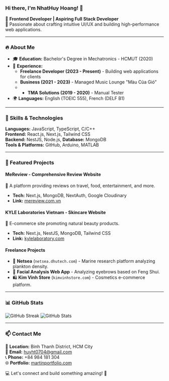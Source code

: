 ### Hi there, I'm NhatHuy Hoang! 👋

🚀 **Frontend Developer | Aspiring Full Stack Developer**  
🎨 Passionate about crafting intuitive UI/UX and building high-performance web applications.

---

### 🔥 About Me

- 🎓 **Education:** Bachelor's Degree in Mechatronics - HCMUT (2020)
- 💼 **Experience:** 
  - **Freelance Developer (2023 - Present)** - Building web applications for clients
  - **Business (2021 - 2023)** - Managed Music Lounge "Màu Của Gió"
  -  - **TMA Solutions (2019 - 2020)** - Manual Tester
- 🌍 **Languages:** English (TOEIC 555), French (DELF B1)

---

### 🚀 Skills & Technologies

**Languages:** JavaScript, TypeScript, C/C++  
**Frontend:** React.js, Next.js, Tailwind CSS  
**Backend:** NestJS, Node.js, 
**Database:** MongoDB  
**Tools & Platforms:** GitHub, Arduino, MATLAB

---

### 🌟 Featured Projects

#### **MeReview - Comprehensive Review Website**

📝 A platform providing reviews on travel, food, entertainment, and more.

- **Tech:** Next.js, MongoDB, NextAuth, Google Cloudinary
- **Link:** [mereview.com.vn](https://mereview.com.vn)

#### **KYLE Laboratories Vietnam - Skincare Website**

💄 E-commerce site promoting natural beauty products.

- **Tech:** Next.js, NestJS, MongoDB, Tailwind CSS
- **Link:** [kylelaboratory.com](https://kylelaboratory.com)

#### **Freelance Projects**

- 🌊 **Netsea** (`netsea.dhutech.com`) - Marine research platform analyzing plankton density.
- 🔮 **Facial Analysis Web App** - Analyzing eyebrows based on Feng Shui.
- 🛍️ **Kim Vinh Store** (`kimvinhstore.com`) - Cosmetics e-commerce platform.

---

### 📊 GitHub Stats

![GitHub Streak](https://github-readme-streak-stats.herokuapp.com/?user=HuyBoon&theme=react)
![GitHub Stats](https://github-readme-stats.vercel.app/api?username=HuyBoon&show_icons=true&theme=react)

---

### 📫 Contact Me

📍 **Location:** Binh Thanh District, HCM City  
📧 **Email:** huyht0704@gmail.com  
📞 **Phone:** +84 984 181 304  
🌐 **Portfolio:** [martinportfolio.com](https://martinportfolio.com)

💻 Let's connect and build something amazing! 🚀
